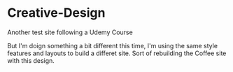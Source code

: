 # Creative-Design
Another test site following a Udemy Course

But I'm doign something a bit different this time, I'm using the same style features and layouts to build a differet site. Sort of rebuilding the Coffee site with this design.
